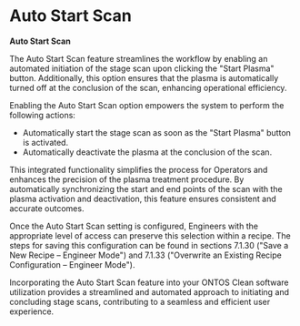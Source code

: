 # Auto Start Scan

**Auto Start Scan**

The Auto Start Scan feature streamlines the workflow by enabling an automated initiation of the stage scan upon clicking the "Start Plasma" button. Additionally, this option ensures that the plasma is automatically turned off at the conclusion of the scan, enhancing operational efficiency.

Enabling the Auto Start Scan option empowers the system to perform the following actions:

* Automatically start the stage scan as soon as the "Start Plasma" button is activated.
* Automatically deactivate the plasma at the conclusion of the scan.

This integrated functionality simplifies the process for Operators and enhances the precision of the plasma treatment procedure. By automatically synchronizing the start and end points of the scan with the plasma activation and deactivation, this feature ensures consistent and accurate outcomes.

Once the Auto Start Scan setting is configured, Engineers with the appropriate level of access can preserve this selection within a recipe. The steps for saving this configuration can be found in sections 7.1.30 ("Save a New Recipe – Engineer Mode") and 7.1.33 ("Overwrite an Existing Recipe Configuration – Engineer Mode").

Incorporating the Auto Start Scan feature into your ONTOS Clean software utilization provides a streamlined and automated approach to initiating and concluding stage scans, contributing to a seamless and efficient user experience.

### &#x20;<a href="#_ref76120128" id="_ref76120128"></a>
